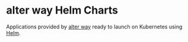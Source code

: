 # alter way Helm Charts

Applications provided by [alter way](https://www.alterway.fr/) ready to launch on Kubernetes using [Helm](https://github.com/helm/helm).


